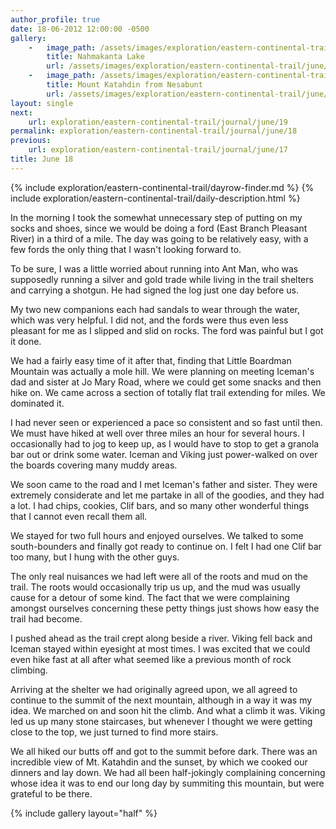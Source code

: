 ```yaml
---
author_profile: true
date: 18-06-2012 12:00:00 -0500
gallery:
    -   image_path: /assets/images/exploration/eastern-continental-trail/june/small/18-1.jpg
        title: Nahmakanta Lake
        url: /assets/images/exploration/eastern-continental-trail/june/large/18-1.jpg
    -   image_path: /assets/images/exploration/eastern-continental-trail/june/small/18-2.jpg
        title: Mount Katahdin from Nesabunt
        url: /assets/images/exploration/eastern-continental-trail/june/large/18-2.jpg
layout: single
next:
    url: exploration/eastern-continental-trail/journal/june/19
permalink: exploration/eastern-continental-trail/journal/june/18
previous:
    url: exploration/eastern-continental-trail/journal/june/17
title: June 18
---
```

{% include exploration/eastern-continental-trail/dayrow-finder.md %}
{% include exploration/eastern-continental-trail/daily-description.html %}

In the morning I took the somewhat unnecessary step of putting on my socks and shoes, since we would be doing a ford (East Branch Pleasant River) in a third of a mile. The day was going to be relatively easy, with a few fords the only thing that I wasn't looking forward to.

To be sure, I was a little worried about running into Ant Man, who was supposedly running a silver and gold trade while living in the trail shelters and carrying a shotgun. He had signed the log just one day before us.

My two new companions each had sandals to wear through the water, which was very helpful. I did not, and the fords were thus even less pleasant for me as I slipped and slid on rocks. The ford was painful but I got it done.

We had a fairly easy time of it after that, finding that Little Boardman Mountain was actually a mole hill. We were planning on meeting Iceman's dad and sister at Jo Mary Road, where we could get some snacks and then hike on. We came across a section of totally flat trail extending for miles. We dominated it.

I had never seen or experienced a pace so consistent and so fast until then. We must have hiked at well over three miles an hour for several hours. I occasionally had to jog to keep up, as I would have to stop to get a granola bar out or drink some water. Iceman and Viking just power-walked on over the boards covering many muddy areas.

We soon came to the road and I met Iceman's father and sister. They were extremely considerate and let me partake in all of the goodies, and they had a lot. I had chips, cookies, Clif bars, and so many other wonderful things that I cannot even recall them all.

We stayed for two full hours and enjoyed ourselves. We talked to some south-bounders and finally got ready to continue on. I felt I had one Clif bar too many, but I hung with the other guys.

The only real nuisances we had left were all of the roots and mud on the trail. The roots would occasionally trip us up, and the mud was usually cause for a detour of some kind. The fact that we were complaining amongst ourselves concerning these petty things just shows how easy the trail had become.

I pushed ahead as the trail crept along beside a river. Viking fell back and Iceman stayed within eyesight at most times. I was excited that we could even hike fast at all after what seemed like a previous month of rock climbing.

Arriving at the shelter we had originally agreed upon, we all agreed to continue to the summit of the next mountain, although in a way it was my idea. We marched on and soon hit the climb. And what a climb it was. Viking led us up many stone staircases, but whenever I thought we were getting close to the top, we just turned to find more stairs.

We all hiked our butts off and got to the summit before dark. There was an incredible view of Mt. Katahdin and the sunset, by which we cooked our dinners and lay down. We had all been half-jokingly complaining concerning whose idea it was to end our long day by summiting this mountain, but were grateful to be there.

{% include gallery layout="half" %}
